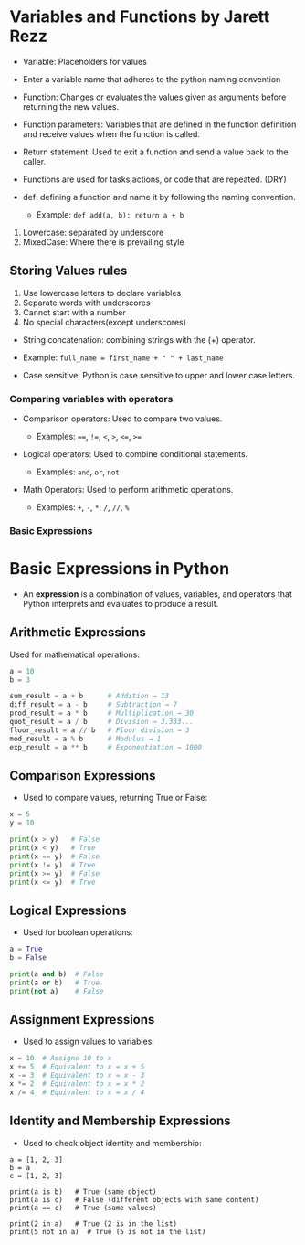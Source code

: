 # Variables and Functions by Jarett Rezz

- Variable: Placeholders for values
- Enter a variable name that adheres to the python naming convention
- Function: Changes or evaluates the values given as arguments before returning the new values.
- Function parameters: Variables that are defined in the function definition and receive values when the function is called.
- Return statement: Used to exit a function and send a value back to the caller.

- Functions are used for tasks,actions, or code that are repeated. (DRY)
- def: defining a function and name it by following the naming convention.
  - Example: `def add(a, b): return a + b`

 1. Lowercase: separated by underscore
 2. MixedCase: Where there is prevailing style

## Storing Values rules
 1. Use lowercase letters to declare variables
 2. Separate words with underscores
 3. Cannot start with a number
 4. No special characters(except underscores)

- String concatenation: combining strings with the (+) operator.
- Example: `full_name = first_name + " " + last_name`

- Case sensitive: Python is case sensitive to upper and lower case letters.

### Comparing variables with operators
- Comparison operators: Used to compare two values.
  - Examples: `==`, `!=`, `<`, `>`, `<=`, `>=`
- Logical operators: Used to combine conditional statements.
  - Examples: `and`, `or`, `not`


- Math Operators: Used to perform arithmetic operations.
  - Examples: `+`, `-`, `*`, `/`, `//`, `%`


### Basic Expressions
# Basic Expressions in Python

- An **expression** is a combination of values, variables, and operators that Python interprets and evaluates to produce a result.

## Arithmetic Expressions
Used for mathematical operations:

```python
a = 10
b = 3

sum_result = a + b      # Addition → 13
diff_result = a - b     # Subtraction → 7
prod_result = a * b     # Multiplication → 30
quot_result = a / b     # Division → 3.333...
floor_result = a // b   # Floor division → 3
mod_result = a % b      # Modulus → 1
exp_result = a ** b     # Exponentiation → 1000
````
## Comparison Expressions
- Used to compare values, returning True or False:
```Python
x = 5
y = 10

print(x > y)   # False
print(x < y)   # True
print(x == y)  # False
print(x != y)  # True
print(x >= y)  # False
print(x <= y)  # True
````
## Logical Expressions
- Used for boolean operations:
```Python
a = True
b = False

print(a and b)  # False
print(a or b)   # True
print(not a)    # False
```
## Assignment Expressions
 - Used to assign values to variables:
```Python
x = 10  # Assigns 10 to x
x += 5  # Equivalent to x = x + 5
x -= 3  # Equivalent to x = x - 3
x *= 2  # Equivalent to x = x * 2
x /= 4  # Equivalent to x = x / 4
```
## Identity and Membership Expressions
- Used to check object identity and membership:
```
a = [1, 2, 3]
b = a
c = [1, 2, 3]

print(a is b)   # True (same object)
print(a is c)   # False (different objects with same content)
print(a == c)   # True (same values)

print(2 in a)   # True (2 is in the list)
print(5 not in a)  # True (5 is not in the list)
```